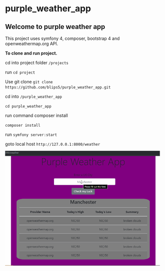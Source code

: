 # purple_weather_app

## Welcome to purple weather app

This project uses symfony 4, composer, bootstrap 4 and openweathermap.org API.

**To clone and run project.**

cd into project folder ``/projects``

run ``cd project``

Use git clone
``git clone https://github.com/blips5/purple_weather_app.git``

cd into ``/purple_weather_app``

``cd purple_weather_app``

run command composer install

``composer install``

 run ``symfony server:start``

 goto local host ``http://127.0.0.1:8000/weather``

![](purpleWA.gif)
